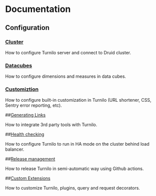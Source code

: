 # Documentation

## Configuration

### [Cluster](configuration-cluster.md) 

How to configure Turnilo server and connect to Druid cluster.

### [Datacubes](configuration-datacubes.md) 

How to configure dimensions and measures in data cubes.

### [Customiztion](configuration-datacubes.md)

How to configure built-in customization in Turnilo (URL shortener, CSS, Sentry error reporting, etc).

##[Generating Links](generating-links.md)

How to integrate 3rd party tools with Turnilo.

##[Health checking](health-checking.md)

How to configure Turnilo to run in HA mode on the cluster behind load balancer.

##[Release management](release-management.md)

How to release Turnilo in semi-automatic way using Github actions.

##[Custom Extensions](extending-turnilo.md)

How to customize Turnilo, plugins, query and request decorators.
